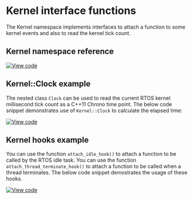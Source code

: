 # Kernel interface functions

The Kernel namespace implements interfaces to attach a function to some kernel events and also to read the kernel tick count.

## Kernel namespace reference

[![View code](https://www.mbed.com/embed/?type=library)](https://os.mbed.com/docs/mbed-os/v6.7/mbed-os-api-doxy/namespacertos_1_1_kernel.html)

## Kernel::Clock example

The nested class `Clock` can be used to read the current RTOS kernel millisecond tick count as a C++11 Chrono time point. The below code snippet demonstrates use of `Kernel::Clock` to calculate the elapsed time:

[![View code](https://www.mbed.com/embed/?url=https://github.com/ARMmbed/mbed-os-snippet-Kernel_get_ms_count/tree/v6.7)](https://github.com/ARMmbed/mbed-os-snippet-Kernel_get_ms_count/blob/v6.7/main.cpp)


## Kernel hooks example

You can use the function `attach_idle_hook()` to attach a function to be called by the RTOS idle task. You can use the function `attach_thread_terminate_hook()` to attach a function to be called when a thread terminates. The below code snippet demostrates the usage of these hooks.

[![View code](https://www.mbed.com/embed/?url=https://github.com/ARMmbed/mbed-os-snippet-Kernel_hooks/tree/v6.7)](https://github.com/ARMmbed/mbed-os-snippet-Kernel_hooks/blob/v6.7/main.cpp)

